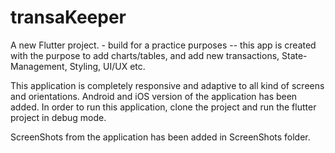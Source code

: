 # transaKeeper

A new Flutter project. - build for a practice purposes -- 
this app is created with the purpose to add charts/tables, and add new transactions, State-Management, Styling, UI/UX etc.

This application is completely responsive and adaptive to all kind of screens and orientations. Android and iOS version of the application has been added.
In order to run this application, clone the project and run the flutter project in debug mode. 

ScreenShots from the application has been added in ScreenShots folder.
